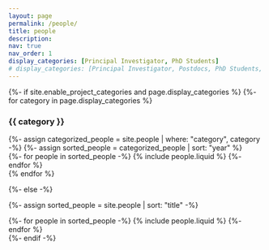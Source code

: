 ```yaml
---
layout: page
permalink: /people/
title: people
description: 
nav: true
nav_order: 1
display_categories: [Principal Investigator, PhD Students]
# display_categories: [Principal Investigator, Postdocs, PhD Students, Master's Students, Undergraduates, Visiting Students, Alumni]
---
```


<!-- pages/people.md -->
<div class="people">
{%- if site.enable_project_categories and page.display_categories %}
  <!-- Display categorized people -->
  {%- for category in page.display_categories %}
  <h3 class="category">{{ category }}</h3>
  {%- assign categorized_people = site.people | where: "category", category -%}
  {%- assign sorted_people = categorized_people | sort: "year" %}
  <!-- Generate cards for each people -->
  <div class="row">
    {%- for people in sorted_people -%}
      {% include people.liquid %}
    {%- endfor %}
  </div>
  {% endfor %}

{%- else -%}
<!-- Display people without categories -->
  {%- assign sorted_people = site.people | sort: "title" -%}
  <!-- Generate cards for each people -->
  <div class="row">
    {%- for people in sorted_people -%}
      {% include people.liquid %}
    {%- endfor %}
  </div>
{%- endif -%}
</div>
